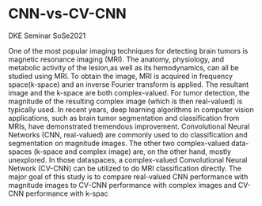 # CNN-vs-CV-CNN
DKE Seminar SoSe2021


One of the most popular imaging techniques for detecting brain tumors is magnetic resonance imaging (MRI).
The anatomy, physiology, and metabolic activity of the lesion,as well as its hemodynamics, can all be studied using MRI.
To obtain the image, MRI is acquired in frequency space(k-space) and an inverse Fourier transform is applied. The
resultant image and the k-space are both complex-valued. For tumor detection, the magnitude of the resulting complex image
(which is then real-valued) is typically used. In recent years, deep learning algorithms in computer vision applications, such
as brain tumor segmentation and classification from MRIs, have demonstrated tremendous improvement. Convolutional
Neural Networks (CNN, real-valued) are commonly used to do classification and segmentation on magnitude images. The
other two complex-valued data-spaces (k-space and complex image) are, on the other hand, mostly unexplored. In those
dataspaces, a complex-valued Convolutional Neural Network (CV-CNN) can be utilized to do MRI classification directly.
The major goal of this study is to compare real-valued CNN performance with magnitude images to CV-CNN performance 
with complex images and CV-CNN performance with k-spac
